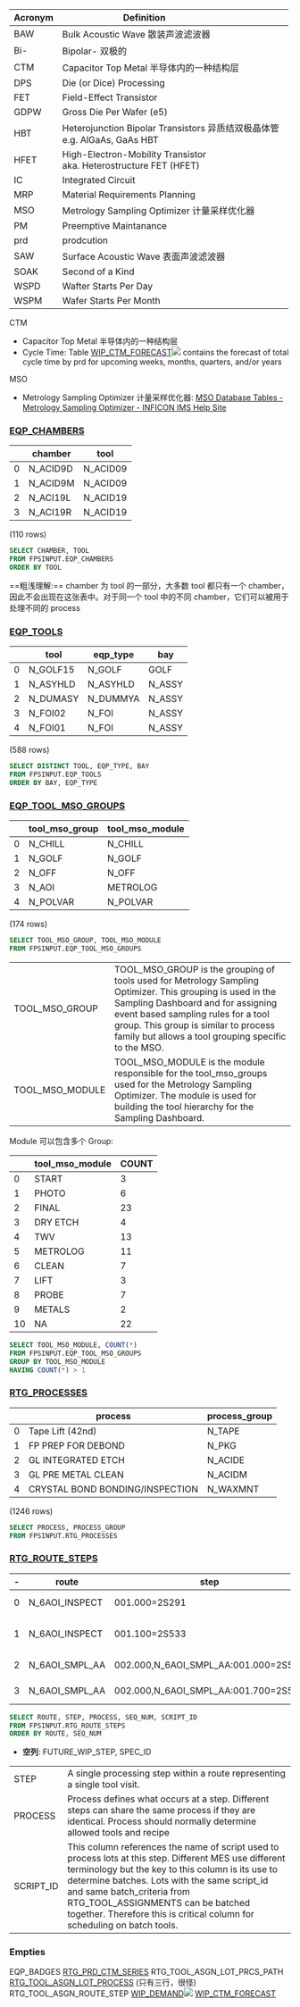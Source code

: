 |Acronym| Definition                         |
|-------|------------------------------------|
|BAW    | Bulk Acoustic Wave 散装声波滤波器   |
|Bi-    | Bipolar- 双极的                    |
|CTM| Capacitor Top Metal 半导体内的一种结构层|
|DPS    | Die (or Dice) Processing           |
|FET    | Field-Effect Transistor            |
|GDPW   | Gross Die Per Wafer (e5)           |
|HBT    | Heterojunction Bipolar Transistors 异质结双极晶体管   <br> e.g. AlGaAs, GaAs HBT                   |
|HFET   | High-Electron-Mobility Transistor <br> aka. Heterostructure FET (HFET)
|IC     | Integrated Circuit                 |
|MRP    | Material Requirements Planning     |
|MSO| Metrology Sampling Optimizer 计量采样优化器| 
|PM     | Preemptive Maintanance             |
|prd| prodcution|
|SAW    | Surface Acoustic Wave 表面声波滤波器|
|SOAK   | Second of a Kind                   |
|WSPD   | Wafter Starts Per Day              |
|WSPM   | Wafer Starts Per Month             |


CTM
- Capacitor Top Metal 半导体内的一种结构层
- Cycle Time: Table [WIP_CTM_FORECAST![](https://help.inficonims.com/images/icons/linkext7.gif)](https://help.inficonims.com/display/SCHEMAS/TABLES?run_1=run&run_1_tablename=WIP_CTM_FORECAST&run_2=run&run_2_tablename=WIP_CTM_FORECAST) contains the forecast of total cycle time by prd for upcoming weeks, months, quarters, and/or years

MSO
- Metrology Sampling Optimizer 计量采样优化器: [MSO Database Tables - Metrology Sampling Optimizer - INFICON IMS Help Site](https://help.inficonims.com/display/MSO/MSO+Database+Tables)



### [EQP_CHAMBERS](https://help.inficonims.com/display/SCHEMAS/TABLES?run_1=run&run_1_tablename=EQP_CHAMBERS&run_2=run&run_2_tablename=EQP_CHAMBERS)

| |chamber|tool|
|---|---|---|
|0|N_ACID9D|N_ACID09|
|1|N_ACID9M|N_ACID09|
|2|N_ACI19L|N_ACID19|
|3|N_ACI19R|N_ACID19|
(110 rows)

```sql
SELECT CHAMBER, TOOL
FROM FPSINPUT.EQP_CHAMBERS
ORDER BY TOOL
```

==粗浅理解:== chamber 为 tool 的一部分，大多数 tool 都只有一个 chamber，因此不会出现在这张表中。对于同一个 tool 中的不同 chamber，它们可以被用于处理不同的 process

### [EQP_TOOLS](https://help.inficonims.com/display/SCHEMAS/TABLES?run_1=run&run_1_tablename=EQP_TOOLS&run_2=run&run_2_tablename=EQP_TOOLS)

| |tool|eqp_type|bay|
|---|---|---|---|
|0|N_GOLF15|N_GOLF|GOLF|
|1|N_ASYHLD|N_ASYHLD|N_ASSY|
|2|N_DUMASY|N_DUMMYA|N_ASSY|
|3|N_FOI02|N_FOI|N_ASSY|
|4|N_FOI01|N_FOI|N_ASSY|
(588 rows)

```sql
SELECT DISTINCT TOOL, EQP_TYPE, BAY
FROM FPSINPUT.EQP_TOOLS
ORDER BY BAY, EQP_TYPE
```

### [EQP_TOOL_MSO_GROUPS](https://help.inficonims.com/display/SCHEMAS/TABLES?run_1=run&run_1_tablename=EQP_TOOL_MSO_GROUPS&run_2=run&run_2_tablename=EQP_TOOL_MSO_GROUPS)

| |tool_mso_group|tool_mso_module|
|---|---|---|
|0|N_CHILL|N_CHILL|
|1|N_GOLF|N_GOLF|
|2|N_OFF|N_OFF|
|3|N_AOI|METROLOG|
|4|N_POLVAR|N_POLVAR|
(174 rows)

```sql
SELECT TOOL_MSO_GROUP, TOOL_MSO_MODULE
FROM FPSINPUT.EQP_TOOL_MSO_GROUPS
```

|   |   |
|---|---|
|TOOL_MSO_GROUP|TOOL_MSO_GROUP is the grouping of tools used for Metrology Sampling Optimizer. This grouping is used in the Sampling Dashboard and for assigning event based sampling rules for a tool group. This group is similar to process family but allows a tool grouping specific to the MSO.|||||
|TOOL_MSO_MODULE|TOOL_MSO_MODULE is the module responsible for the tool_mso_groups used for the Metrology Sampling Optimizer. The module is used for building the tool hierarchy for the Sampling Dashboard.|

Module 可以包含多个 Group:

| |tool_mso_module|COUNT|
|---|---|---|
|0|START|3|
|1|PHOTO|6|
|2|FINAL|23|
|3|DRY ETCH|4|
|4|TWV|13|
|5|METROLOG|11|
|6|CLEAN|7|
|7|LIFT|3|
|8|PROBE|7|
|9|METALS|2|
|10|NA|22|
```sql
SELECT TOOL_MSO_MODULE, COUNT(*)
FROM FPSINPUT.EQP_TOOL_MSO_GROUPS
GROUP BY TOOL_MSO_MODULE
HAVING COUNT(*) > 1
```



### [RTG_PROCESSES](https://help.inficonims.com/display/SCHEMAS/TABLES?run_1=run&run_1_tablename=RTG_PROCESSES&run_2=run&run_2_tablename=RTG_PROCESSES)

| |process|process_group|
|---|---|--|
|0|Tape Lift (42nd)|N_TAPE|
|1|FP PREP FOR DEBOND|N_PKG|
|2|GL INTEGRATED ETCH|N_ACIDE|
|3|GL PRE METAL CLEAN|N_ACIDM|
|4|CRYSTAL BOND BONDING/INSPECTION|N_WAXMNT|
(1246 rows)

```sql
SELECT PROCESS, PROCESS_GROUP
FROM FPSINPUT.RTG_PROCESSES
```


### [RTG_ROUTE_STEPS](https://help.inficonims.com/display/SCHEMAS/TABLES?run_1=run&run_1_tablename=RTG_ROUTE_STEPS&run_2=run&run_2_tablename=RTG_ROUTE_STEPS)

|-|route|step|process|seq_num|script_id|
|---|---|---|---|---|---|
|0|N_6AOI_INSPECT|001.000=2S291|AOI INSPECTION|1.0|N_6AOI_INSPECT:001.000|
|1|N_6AOI_INSPECT|001.100=2S533|ENG REVIEW OF CL LOT|2.0|N_6AOI_INSPECT:001.100|
|2|N_6AOI_SMPL_AA|002.000,N_6AOI_SMPL_AA:001.000=2S576|AA SAMPLE AOI|1.0|N_6AOI_SMPL_AA:001.000|
|3|N_6AOI_SMPL_AA|002.000,N_6AOI_SMPL_AA:001.700=2S576|AA SAMPLE AOI|2.0|N_6AOI_SMPL_AA:001.700|

```sql
SELECT ROUTE, STEP, PROCESS, SEQ_NUM, SCRIPT_ID
FROM FPSINPUT.RTG_ROUTE_STEPS
ORDER BY ROUTE, SEQ_NUM
```

- **空列**: FUTURE_WIP_STEP, SPEC_ID

| | |
|-|-|
|STEP|A single processing step within a route representing a single tool visit.
|PROCESS|Process defines what occurs at a step. Different steps can share the same process if they are identical. Process should normally determine allowed tools and recipe
|SCRIPT_ID| This column references the name of script used to process lots at this step. Different MES use different terminology but the key to this column is its use to determine batches. Lots with the same script_id and same batch_criteria from RTG_TOOL_ASSIGNMENTS can be batched together. Therefore this is critical column for scheduling on batch tools.


### Empties
EQP_BADGES
[RTG_PRD_CTM_SERIES](https://help.inficonims.com/display/SCHEMAS/TABLES?run_1=run&run_1_tablename=RTG_PRD_CTM_SERIES&run_2=run&run_2_tablename=RTG_PRD_CTM_SERIES)
RTG_TOOL_ASGN_LOT_PRCS_PATH
[RTG_TOOL_ASGN_LOT_PROCESS](https://help.inficonims.com/display/SCHEMAS/TABLES?run_1=run&run_1_tablename=RTG_TOOL_ASGN_LOT_PROCESS&run_2=run&run_2_tablename=RTG_TOOL_ASGN_LOT_PROCESS) (只有三行，很怪)
RTG_TOOL_ASGN_ROUTE_STEP
[WIP_DEMAND![](https://help.inficonims.com/images/icons/linkext7.gif)](https://help.inficonims.com/display/SCHEMAS/TABLES?run_1=run&run_1_tablename=WIP_DEMAND&run_2=run&run_2_tablename=WIP_DEMAND)
[WIP_CTM_FORECAST](https://help.inficonims.com/display/SCHEMAS/TABLES?run_1=run&run_1_tablename=WIP_CTM_FORECAST&run_2=run&run_2_tablename=WIP_CTM_FORECAST)







